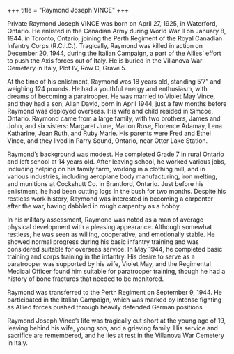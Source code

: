 +++
title = "Raymond Joseph VINCE"
+++

Private Raymond Joseph VINCE was born on April 27, 1925, in Waterford, Ontario. He enlisted in the Canadian Army during World War II on January 8, 1944, in Toronto, Ontario, joining the Perth Regiment of the Royal Canadian Infantry Corps (R.C.I.C.). 
Tragically, Raymond was killed in action on December 20, 1944, during the Italian Campaign, a part of the Allies’ effort to push the Axis forces out of Italy. He is buried in the Villanova War Cemetery in Italy, Plot IV, Row C, Grave 5.

At the time of his enlistment, Raymond was 18 years old, standing 5’7” and weighing 124 pounds. He had a youthful energy and enthusiasm, with dreams of becoming a paratrooper. He was married to Violet May Vince, and they had a son, Allan David, born in April 1944, just a few months before Raymond was deployed overseas. His wife and child resided in Simcoe, Ontario. Raymond came from a large family, with two brothers, James and John, and six sisters: Margaret June, Marion Rose, Florence Adamay, Lena Katharine, Jean Ruth, and Ruby Marie. His parents were Fred and Ethel Vince, and they lived in Parry Sound, Ontario, near Otter Lake Station.

Raymond’s background was modest. He completed Grade 7 in rural Ontario and left school at 14 years old. After leaving school, he worked various jobs, including helping on his family farm, working in a clothing mill, and in various industries, including aeroplane body manufacturing, iron melting, and munitions at Cockshutt Co. in Brantford, Ontario. Just before his enlistment, he had been cutting logs in the bush for two months. Despite his restless work history, Raymond was interested in becoming a carpenter after the war, having dabbled in rough carpentry as a hobby.

In his military assessment, Raymond was noted as a man of average physical development with a pleasing appearance. Although somewhat restless, he was seen as willing, cooperative, and emotionally stable. He showed normal progress during his basic infantry training and was considered suitable for overseas service. In May 1944, he completed basic training and corps training in the infantry. His desire to serve as a paratrooper was supported by his wife, Violet May, and the Regimental Medical Officer found him suitable for paratrooper training, though he had a history of bone fractures that needed to be monitored.

Raymond was transferred to the Perth Regiment on September 9, 1944. He participated in the Italian Campaign, which was marked by intense fighting as Allied forces pushed through heavily defended German positions.

Raymond Joseph Vince’s life was tragically cut short at the young age of 19, leaving behind his wife, young son, and a grieving family. His service and sacrifice are remembered, and he lies at rest in the Villanova War Cemetery in Italy.

